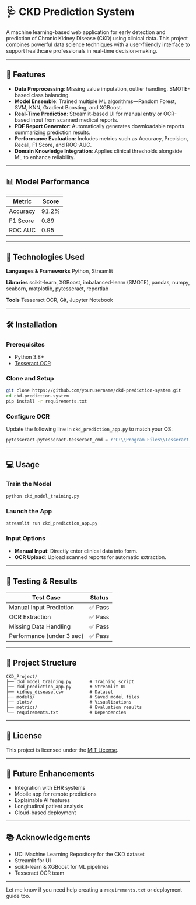 # 🩺 CKD Prediction System

A machine learning-based web application for early detection and prediction of Chronic Kidney Disease (CKD) using clinical data. This project combines powerful data science techniques with a user-friendly interface to support healthcare professionals in real-time decision-making.

---

## 🚀 Features

* **Data Preprocessing**: Missing value imputation, outlier handling, SMOTE-based class balancing.
* **Model Ensemble**: Trained multiple ML algorithms—Random Forest, SVM, KNN, Gradient Boosting, and XGBoost.
* **Real-Time Prediction**: Streamlit-based UI for manual entry or OCR-based input from scanned medical reports.
* **PDF Report Generator**: Automatically generates downloadable reports summarizing prediction results.
* **Performance Evaluation**: Includes metrics such as Accuracy, Precision, Recall, F1 Score, and ROC-AUC.
* **Domain Knowledge Integration**: Applies clinical thresholds alongside ML to enhance reliability.

---

## 📊 Model Performance

| Metric   | Score |
| -------- | ----- |
| Accuracy | 91.2% |
| F1 Score | 0.89  |
| ROC AUC  | 0.95  |

---

## 🧠 Technologies Used

**Languages & Frameworks**
Python, Streamlit

**Libraries**
scikit-learn, XGBoost, imbalanced-learn (SMOTE), pandas, numpy, seaborn, matplotlib, pytesseract, reportlab

**Tools**
Tesseract OCR, Git, Jupyter Notebook

---

## 🛠️ Installation

### Prerequisites

* Python 3.8+
* [Tesseract OCR](https://github.com/tesseract-ocr/tesseract)

### Clone and Setup

```bash
git clone https://github.com/yourusername/ckd-prediction-system.git
cd ckd-prediction-system
pip install -r requirements.txt
```

### Configure OCR

Update the following line in `ckd_prediction_app.py` to match your OS:

```python
pytesseract.pytesseract.tesseract_cmd = r'C:\\Program Files\\Tesseract-OCR\\tesseract.exe'
```

---

## 💻 Usage

### Train the Model

```bash
python ckd_model_training.py
```

### Launch the App

```bash
streamlit run ckd_prediction_app.py
```

### Input Options

* **Manual Input**: Directly enter clinical data into form.
* **OCR Upload**: Upload scanned reports for automatic extraction.

---

## 🧪 Testing & Results

| Test Case                 | Status |
| ------------------------- | ------ |
| Manual Input Prediction   | ✅ Pass |
| OCR Extraction            | ✅ Pass |
| Missing Data Handling     | ✅ Pass |
| Performance (under 3 sec) | ✅ Pass |

---

## 📁 Project Structure

```
CKD_Project/
├── ckd_model_training.py       # Training script
├── ckd_prediction_app.py       # Streamlit UI
├── kidney_disease.csv          # Dataset
├── models/                     # Saved model files
├── plots/                      # Visualizations
├── metrics/                    # Evaluation results
└── requirements.txt            # Dependencies
```

---

## 📄 License

This project is licensed under the [MIT License](LICENSE).

---

## 🔮 Future Enhancements

* Integration with EHR systems
* Mobile app for remote predictions
* Explainable AI features
* Longitudinal patient analysis
* Cloud-based deployment

---

## 📚 Acknowledgements

* UCI Machine Learning Repository for the CKD dataset
* Streamlit for UI
* scikit-learn & XGBoost for ML pipelines
* Tesseract OCR team

---

Let me know if you need help creating a `requirements.txt` or deployment guide too.
